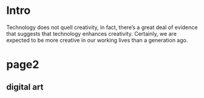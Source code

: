 # Intro
Technology does not quell creativity, in fact, there’s a great deal of evidence that suggests that technology enhances creativity.  Certainly, we are expected to be more creative in our working lives than a generation ago.
# page2
## digital art
  